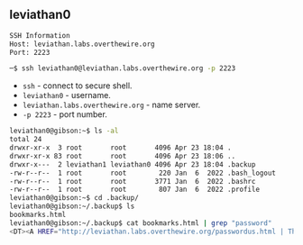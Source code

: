 ## leviathan0

```bash
SSH Information  
Host: leviathan.labs.overthewire.org  
Port: 2223
```

```bash
─$ ssh leviathan0@leviathan.labs.overthewire.org -p 2223
```
- ` ssh ` - connect to secure shell.
- ` leviathan0 ` - username.
- ` leviathan.labs.overthewire.org ` - name server.
- ` -p 2223 ` - port number.

```bash
leviathan0@gibson:~$ ls -al
total 24
drwxr-xr-x  3 root       root       4096 Apr 23 18:04 .
drwxr-xr-x 83 root       root       4096 Apr 23 18:06 ..
drwxr-x---  2 leviathan1 leviathan0 4096 Apr 23 18:04 .backup
-rw-r--r--  1 root       root        220 Jan  6  2022 .bash_logout
-rw-r--r--  1 root       root       3771 Jan  6  2022 .bashrc
-rw-r--r--  1 root       root        807 Jan  6  2022 .profile
leviathan0@gibson:~$ cd .backup/
leviathan0@gibson:~/.backup$ ls
bookmarks.html
leviathan0@gibson:~/.backup$ cat bookmarks.html | grep "password"
<DT><A HREF="http://leviathan.labs.overthewire.org/passwordus.html | This will be fixed later, the password for leviathan1 is PPIfmI1qsA" ADD_DATE="1155384634" LAST_CHARSET="ISO-8859-1" ID="rdf:#$2wIU71">password to leviathan1</A>
```